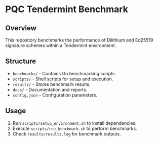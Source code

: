 # PQC Tendermint Benchmark

## Overview
This repository benchmarks the performance of Dilithium and Ed25519 signature schemes within a Tendermint environment.

## Structure
- `benchmarks/` - Contains Go benchmarking scripts.
- `scripts/` - Shell scripts for setup and execution.
- `results/` - Stores benchmark results.
- `docs/` - Documentation and reports.
- `config.json` - Configuration parameters.

## Usage
1. Run `scripts/setup_environment.sh` to install dependencies.
2. Execute `scripts/run_benchmark.sh` to perform benchmarks.
3. Check `results/results.log` for benchmark outputs.

